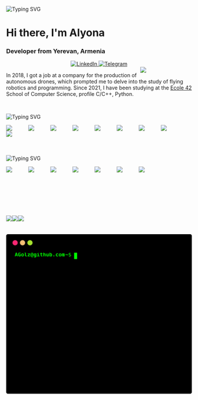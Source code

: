 
![Typing SVG](https://readme-typing-svg.herokuapp.com?font=Fira+Code&pause=1000&color=3892F7FF&center=%D0%9B%D0%9E%D0%96%D0%AC&vCenter=%D0%9B%D0%9E%D0%96%D0%AC&repeat=%D0%B8%D1%81%D1%82%D0%B8%D0%BD%D0%BD%D1%8B%D0%B9&width=435&lines=Welcome+to+GitHub+Page+AGolz!)

<div id="header" align="centr">
                        <h1> Hi there, I'm Alyona</h1>
                        <h3>Developer from Yerevan, Armenia</h3>
</div>
<div id="socials" align="center">
	<a href="https://www.linkedin.com/in/agolz/">
		<img src="https://img.shields.io/badge/LinkedIn-blue?style=for-the-badge&logo=linkedin&logoColor=white" alt="LinkedIn"/>
	</a>
	<a href="@Alyona_Golz">
		<img src="https://img.shields.io/badge/Telegram-blue?style=for-the-badge&logo=telegram&logoColor=white" alt="Telegram"/>
	</a>
</div>
                    
<img src="https://user-images.githubusercontent.com/51645091/216479755-1474ef23-fe16-4e0d-853c-0d6507138370.svg" align="right" width="140" hight="140">

In 2018, I got a job at a company for the production of autonomous drones, which prompted me to delve into the study of flying robotics and programming. Since 2021, I have been studying at the [Ecole 42](https://www.42.fr) School of Computer Science, profile C/C++, Python.

<br/>

![Typing SVG](https://readme-typing-svg.herokuapp.com?font=Fira+Code&pause=1000&color=3892F7FF&center=%D0%9B%D0%9E%D0%96%D0%AC&vCenter=%D0%9B%D0%9E%D0%96%D0%AC&repeat=%D0%B8%D1%81%D1%82%D0%B8%D0%BD%D0%BD%D1%8B%D0%B9&width=435&lines=Tools)

<img src="https://user-images.githubusercontent.com/51645091/217010546-e95e93a2-6c1e-437f-801f-5c453f60665f.svg" align="left" width="60" hight="60">
<img src="https://user-images.githubusercontent.com/51645091/217010870-6eb468ed-ef97-49aa-af9d-d115c5083c5f.svg" align="left" width="60" hight="60">
<img src="https://user-images.githubusercontent.com/51645091/217010980-d26ff406-9016-45af-a3ea-726c26f1f0d0.svg" align="left" width="60" hight="60">
<img src="https://user-images.githubusercontent.com/51645091/217011284-efeaf818-3338-4872-9ff5-0efc0cf0a652.svg" align="left" width="60" hight="60">
<img src="https://user-images.githubusercontent.com/51645091/217010577-2dd79cac-f58d-40e7-9523-bbfa6aa6dd02.svg" align="left" width="60" hight="60">
<img src="https://user-images.githubusercontent.com/51645091/217010683-44dc0011-995d-4485-9b8a-87ff2cbc825f.svg" align="left" width="60" hight="60">
<img src="https://user-images.githubusercontent.com/51645091/217010705-f33bf359-4cd6-4dad-8144-797f09ac9f8d.svg" align="left" width="60" hight="60">
<img src="https://user-images.githubusercontent.com/51645091/217010741-e0688478-4540-4250-948b-219d7576553e.svg" align="left" width="60" hight="60">
<img src="https://user-images.githubusercontent.com/51645091/217013796-42304d6c-3353-425f-8d6e-d4df18f74a11.svg" align="left" width="60" hight="60">

<br/>
<br/>
<br/>
<br/>

![Typing SVG](https://readme-typing-svg.herokuapp.com?font=Fira+Code&pause=1000&color=3892F7FF&center=%D0%9B%D0%9E%D0%96%D0%AC&vCenter=%D0%9B%D0%9E%D0%96%D0%AC&repeat=%D0%B8%D1%81%D1%82%D0%B8%D0%BD%D0%BD%D1%8B%D0%B9&width=435&lines=Skills)


<form><p><img src="https://user-images.githubusercontent.com/51645091/217027896-6e09972a-2109-4d32-8d13-81da654326e7.svg" align="left" width="60" hight="60"></p></form>
<img src="https://user-images.githubusercontent.com/51645091/217028181-75af0ad3-04af-4b32-a785-bb4ef90bf98b.svg" align="left" width="60" hight="60">
<img src="https://user-images.githubusercontent.com/51645091/217027194-f6271d40-c9cd-45f0-ba82-21cb3525242c.svg" align="left" width="60" hight="60">
<img src="https://user-images.githubusercontent.com/51645091/217027643-84297865-9ccb-4717-838d-3d6436450ea9.svg" align="left" width="60" hight="60">
<img src="https://user-images.githubusercontent.com/51645091/217027797-fe4a1854-468e-496e-9286-3d519fe521c3.svg" align="left" width="60" hight="60">
<img src="https://user-images.githubusercontent.com/51645091/217027221-93f4140d-17b9-42b2-84e0-85319d79d028.svg" align="left" width="60" hight="60">
<img src="https://user-images.githubusercontent.com/51645091/217027530-ed820686-e669-4491-943d-13823e19f3fc.svg" align="left" width="60" hight="60">
 
<br/>
<br/>
<br/>
<br/>
<br/>
<br/>
<br/>

<img src="https://github-profile-summary-cards.vercel.app/api/cards/repos-per-language?username=AGolz&theme=solarized_dark" align="left"/>&nbsp;
<img src="https://github-profile-summary-cards.vercel.app/api/cards/most-commit-language?username=AGolz&theme=solarized_dark" align="left"/>&nbsp;
<img src="https://github-profile-summary-cards.vercel.app/api/cards/productive-time?username=AGolz&theme=solarized_dark" align="left"/>&nbsp;
<br/>
<br/>
<br/>
<img src="https://raw.githubusercontent.com/AGolz/github-stats/b1731653920306f8386788a116f83fc303ecb2c8/github_stats.svg" align="left">
<br/>
